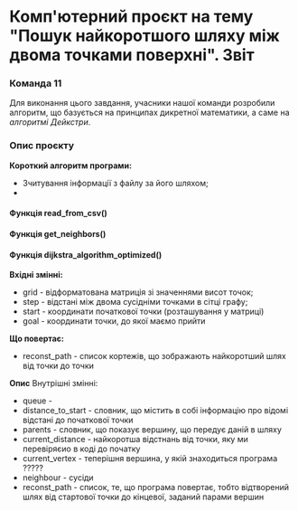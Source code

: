 # Комп'ютерний проєкт на тему "Пошук найкоротшого шляху між двома точками поверхні". Звіт
### Команда 11

Для виконання цього завдання, учасники нашої команди розробили алгоритм, що базується на принципах дикретної математики, а саме на *алгоритмі Дейкстри*. 

### Опис проєкту

**Короткий алгоритм програми:**
* Зчитування інформації з файлу за його шляхом;
* 

#### Функція read_from_csv()


#### Функція get_neighbors()


#### Функція dijkstra_algorithm_optimized()
**Вхідні змінні:**
* grid - відформатована матриція зі значеннями висот точок;
* step - відстані між двома сусідніми точками в сітці графу;
* start - координати початкової точки (розташування у матриці)
* goal - координати точки, до якої маємо прийти

**Що повертає:**
* reconst_path - список кортежів, що зображають найкоротший шлях від точки до точки

**Опис**
Внутрішні змінні:
* queue - 
* distance_to_start - словник, що містить в собі інформацію про відомі відстані до початкової точки
* parents - словник, що показує вершину, що передує даній в шляху
* current_distance - найкоротша відстнань від точки, яку ми перевіряєио в коді до початку
* current_vertex - теперішня вершина, у якій знаходиться програма ?????
* neighbour - сусіди
* reconst_path - список, те, що програма повертає, тобто відтворений шлях від стартової точки до кінцевої, заданий парами вершин








